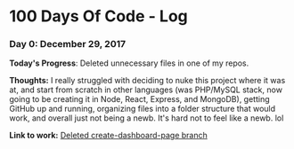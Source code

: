 # 100 Days Of Code - Log

### Day 0: December 29, 2017

**Today's Progress**: Deleted unnecessary files in one of my repos.

**Thoughts:** I really struggled with deciding to nuke this project where it was at, and start from scratch in other languages (was PHP/MySQL stack, now going to be creating it in Node, React, Express, and MongoDB), getting GitHub up and running, organizing files into a folder structure that would work, and overall just not being a newb. It's hard not to feel like a newb. lol

**Link to work:** [Deleted create-dashboard-page branch](https://github.com/MafiaRealm/MafiaRealm/pull/6)

